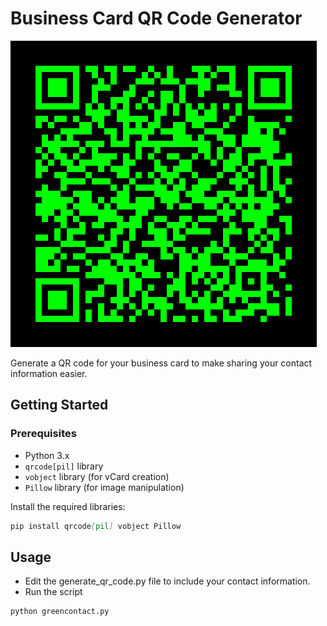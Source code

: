# Business Card QR Code Generator

![QR Code](contact_qr_code.png)

Generate a QR code for your business card to make sharing your contact information easier.

## Getting Started

### Prerequisites

- Python 3.x
- `qrcode[pil]` library
- `vobject` library (for vCard creation)
- `Pillow` library (for image manipulation)

Install the required libraries:

```markdown
pip install qrcode[pil] vobject Pillow
```

## Usage

- Edit the generate_qr_code.py file to include your contact information.
- Run the script

```markdown
python greencontact.py
